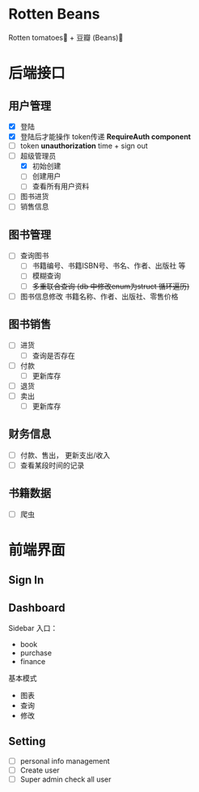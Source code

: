 # Rotten Beans

Rotten tomatoes🍅 + 豆瓣 (Beans)🫘

# 后端接口

## 用户管理

- [x] 登陆
- [x] 登陆后才能操作 token传递 **RequireAuth component**
- [ ] token **unauthorization** time + sign out
- [ ] 超级管理员
  - [x] 初始创建
  - [ ] 创建用户
  - [ ] 查看所有用户资料
- [ ] 图书进货
- [ ] 销售信息 

## 图书管理

- [ ] 查询图书
  - [ ] 书籍编号、书籍ISBN号、书名、作者、出版社 等
  - [ ] 模糊查询
  - [ ] ~~多重联合查询 (db 中修改enum为struct 循环遍历)~~
- [ ] 图书信息修改 书籍名称、作者、出版社、零售价格

## 图书销售

- [ ] 进货
  - [ ] 查询是否存在
- [ ] 付款
  - [ ] 更新库存
- [ ] 退货
- [ ] 卖出
  - [ ] 更新库存

## 财务信息

- [ ] 付款、售出， 更新支出/收入
- [ ] 查看某段时间的记录

## 书籍数据

- [ ] 爬虫

# 前端界面

## Sign In

## Dashboard

Sidebar 入口：
- book
- purchase
- finance

基本模式
- 图表
- 查询
- 修改


## Setting

- [ ] personal info management
- [ ] Create user
- [ ] Super admin check all user